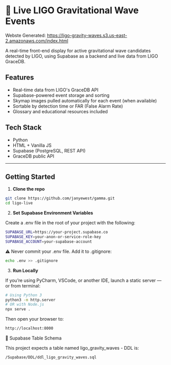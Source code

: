 # 🚨 Live LIGO Gravitational Wave Events

Webste Generated: https://ligo-gravity-waves.s3.us-east-2.amazonaws.com/index.html

A real-time front-end display for active gravitational wave candidates detected by LIGO, using Supabase as a backend
and live data from LIGO GraceDB.

## Features

- Real-time data from LIGO's GraceDB API
- Supabase-powered event storage and sorting
- Skymap images pulled automatically for each event (when available)
- Sortable by detection time or FAR (False Alarm Rate)
- Glossary and educational resources included

## Tech Stack

- Python
- HTML + Vanilla JS
- Supabase (PostgreSQL, REST API)
- GraceDB public API

---

## Getting Started

1. **Clone the repo**

```bash
git clone https://github.com/janyewest/gamma.git
cd ligo-live
```

2. **Set Supabase Environment Variables**

Create a .env file in the root of your project with the following:

```bash
SUPABASE_URL=https://your-project.supabase.co
SUPABASE_KEY=your-anon-or-service-role-key
SUPABASE_ACCOUNT=your-supabase-account
```

⚠️ Never commit your .env file. Add it to .gitignore:

```bash
echo .env >> .gitignore
```

3. **Run Locally**

If you’re using PyCharm, VSCode, or another IDE, launch a static server — or from terminal:

```bash
# Using Python 3
python3 -m http.server
# OR with Node.js
npx serve .
```

Then open your browser to:

```bash
http://localhost:8000
```

📄 Supabase Table Schema

This project expects a table named ligo_gravity_waves - DDL is:

```bash
/Supabase/DDL/ddl_ligo_gravity_waves.sql
```
